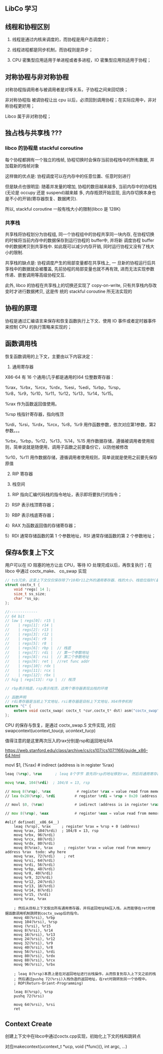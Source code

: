 ## LibCo 学习

## 线程和协程区别

1. 线程是通过内核来调度的，而协程是用户态调度的；

2. 线程进程都是同步机制，而协程则是异步；

3.  CPU 密集型应用适用于单进程或者多进程，IO 密集型应用则适用于协程；

## 对称协程与非对称协程

对称协程指调用者与被调用者是对等关系，子协程之间来回切换；

非对称协程指 被调协程让出 cpu 以后，必须回到调用协程；在实际应用中，非对称协程更好用；

Libco 属于非对称协程；

## 独占栈与共享栈 ???

### libco 的协程是 stackful coroutine

每个协程都拥有一个独立的栈帧, 协程切换时会保存当前协程栈中的所有数据, 并加载新的栈帧对象

这样做的优点是: 协程调度可以在内存中的任意位置、任意时刻进行

但是缺点也很明显: 随着并发量的增加, 协程的数目越来越多, 当前内存中的协程栈(无论是 occupy 还是 suspend)越来越
多, 内存瓶颈开始显现, 且内存切换本身也是不小的开销(寄存器恢复、数据拷贝).

所以, stackful coroutine 一般有栈大小的限制(libco 是 128K)

### 共享栈

共享栈将协程划分为协程组, 同一个协程组中的协程共享同一块内存, 在协程切换的时候将当前内存中的数据保存到运行协程的 buffer中, 并将新
调度协程 buffer 中的数据拷贝到共享栈中. 如此既可以减少内存开销, 同时运行协程又没有了栈大小的限制. 

共享栈的缺点是: 协程调度产生的局部变量都在共享栈上, 一 旦新的协程运行后共享栈中的数据就会被覆盖, 先前协程的局部变量也就不再有效, 进而无法实现参数传递、嵌套调用等高级协程交互. 

此外, libco 的协程在共享栈上的切换还实现了 copy-on-write, 只有共享栈内存改变时才进行数据拷贝, 这是传
统的 stackful coroutine 所无法实现的

## 协程的原理

协程是通过汇编语言来保存和恢复函数执行上下文、使用 IO 事件或者定时器事件来控制 CPU 的执行策略来实现的；



## 函数调用栈

恢复函数调用的上下文，主要由以下内容决定：

1. 通用寄存器

X86-64 有 16 个通用(几乎都是通用的)64 位整数寄存器：

%rax，%rbx，%rcx，%rdx，%esi，%edi，%rbp，%rsp，%r8，%r9，%r10，%r11，%r12，%r13，%r14，%r15。

%rax 作为函数返回值使用。

%rsp 栈指针寄存器，指向栈顶

%rdi，%rsi，%rdx，%rcx，%r8，%r9 用作函数参数，依次对应第1参数，第2参数。。。

%rbx，%rbp，%r12，%r13，%14，%15 用作数据存储，遵循被调用者使用规则，简单说就是随便用，调用子函数之前要备份它，以防他被修改

%r10，%r11 用作数据存储，遵循调用者使用规则，简单说就是使用之前要先保存原值


2. RIP 寄存器

3. 栈空间

1) RIP 指向汇编代码栈的指令地址，表示即将要执行的指令；

2）RSP 表示栈顶寄存器；

3）RBP 表示栈底寄存器；

4）RAX 为函数返回值的存储寄存器；

5）RDI 通常存储函数的第 1 个参数地址，RSI 通常存储函数的第 2 个参数地址；

## 保存&恢复上下文

用户可以在 IO 阻塞的地方让出 CPU，等待 IO 处理完成以后，再恢复执行；在 libco 中通过 coctx_make、
co_swap 实现

```c
// tcb冗余，这里上下文仅仅保存除了r10和r11之外的通用寄存器、栈的大小、栈低位指针(最大栈顶)。
struct coctx_t {
	void *regs[ 14 ];
	size_t ss_size;
	char *ss_sp;
};

//-------------
// 64 bit
// low | regs[0]: r15 |
//    | regs[1]: r14 |
//    | regs[2]: r13 |
//    | regs[3]: r12 |
//    | regs[4]: r9  |
//    | regs[5]: r8  |
//    | regs[6]: rbp |  // 栈底
//    | regs[7]: rdi |  // 第一个参数地址
//    | regs[8]: rsi |  // 第二个参数地址
//    | regs[9]: ret |  //ret func addr
//    | regs[10]: rdx |
//    | regs[11]: rcx |
//    | regs[12]: rbx |
// hig | regs[13]: rsp |  // 栈顶

// rbp表示栈底，rsp表示栈顶，这两个寄存器表现出栈的环境
```

```c
// 函数声明
// rdi寄存器是当前上下文地址，rsi寄存器是目标上下文地址，X64传参机制
extern "C" {
	extern void coctx_swap( coctx_t *cur,coctx_t* dst) asm("coctx_swap");
};
```

CPU 的保存与恢复，是通过 coctx_swap.S 文件实现, 对应swapcontext(ucontext_t*oucp, ucontext_t*ucp)

值得注意的是这里两次压入的rax分别是rsp和返回地址RA

https://web.stanford.edu/class/archive/cs/cs107/cs107.1166/guide_x86-64.html

movl $1, (%rax)           # indirect (address is in register %rax)

```asm
leaq (%rsp), %rax      ; leaq 8个字节 首先将rsp的地址移到rax, 然后将通用寄存器存入regs : the destination operand is a general-purpose register. 所以我们这里要拿一个reg装一下，104(%rdi)是地址

movq %rax, 104(%rdi)  ; 104/8 = 13, rsp 

// movq 8(%rsp), %rax            # register %rax = value read from memory address %rsp + 8
// lea 0x20(%rsp), %rdi         # register %rdi = %rsp + 0x20 (address, no dereference!)

// movl $0, (%rax)              # indirect (address is in register %rax)

// mov 8(%rsp), %eax            # register %eax = value read from memory address %rsp + 8

```

```
#elif defined(__x86_64__)
	leaq (%rsp), %rax     ; register %rax = %rsp + 0 (address)
    movq %rax, 104(%rdi)  ; 104/8 = 13, rsp 
    movq %rbx, 96(%rdi)   
    movq %rcx, 88(%rdi)
    movq %rdx, 80(%rdi)
	movq 0(%rax), %rax     ; register %rax = value read from memory address %rax  todo: why here
	movq %rax, 72(%rdi)    ; ret 
    movq %rsi, 64(%rdi)
	movq %rdi, 56(%rdi)
    movq %rbp, 48(%rdi)
    movq %r8, 40(%rdi)
    movq %r9, 32(%rdi)
    movq %r12, 24(%rdi)
    movq %r13, 16(%rdi)
    movq %r14, 8(%rdi)
    movq %r15, (%rdi)
	xorq %rax, %rax

    ; 然后从目标上下文取出所有通用寄存器，并将返回地址RA压入栈，从而能够在ret时根据函数调用机制跳转到coctx_swap后的指令。
    movq 48(%rsi), %rbp
    movq 104(%rsi), %rsp
    movq (%rsi), %r15
    movq 8(%rsi), %r14
    movq 16(%rsi), %r13
    movq 24(%rsi), %r12
    movq 32(%rsi), %r9
    movq 40(%rsi), %r8
    movq 56(%rsi), %rdi
    movq 80(%rsi), %rdx
    movq 88(%rsi), %rcx
    movq 96(%rsi), %rbx

    ; leaq 8(%rsp)本质上是在对返回地址进行出栈操作，从而恢复到存入上下文之前的栈
    ; 然后通过pushq 72(%rsi)入栈伪造的返回地址，在ret时跳转到另一个协程中。
    ; ROP(Return-Orient-Programming)
    
    leaq 8(%rsp), %rsp
    pushq 72(%rsi)

    movq 64(%rsi), %rsi
	ret
```

## Context Create

创建上下文中在libco中通过coctx.cpp实现，初始化上下文的栈和跳转点

对应makecontext(ucontext_t *ucp, void (*func)(), int argc, ...)


